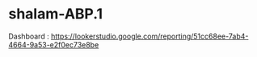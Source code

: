 # shalam-ABP.1

Dashboard : https://lookerstudio.google.com/reporting/51cc68ee-7ab4-4664-9a53-e2f0ec73e8be
